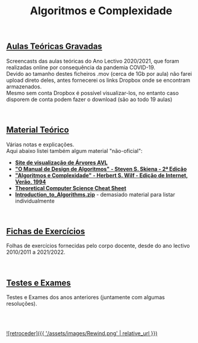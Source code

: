 <br>

<h1 align="center">Algoritmos e Complexidade</h1>

<br>

## [Aulas Teóricas Gravadas](aulas/README.md)
Screencasts das aulas teóricas do Ano Lectivo 2020/2021, que foram realizadas online por consequência da pandemia COVID-19.
<br>Devido ao tamanho destes ficheiros .mov (cerca de 1Gb por aula) não farei upload direto deles, antes fornecerei os links Dropbox onde se encontram armazenados.
<br>Mesmo sem conta Dropbox é possível visualizar-los, no entanto caso disporem de conta podem fazer o download (são ao todo 19 aulas)

<br>

## [Material Teórico](slides/README.md)
Várias notas e explicações.
<br>Aqui abaixo listei também algum material "não-oficial":

* [**Site de visualização de Árvores AVL**](https://www.cs.usfca.edu/~galles/visualization/AVLtree.html)
* [**"O Manual de Design de Algoritmos" - Steven S. Skiena - 2ª Edição**](SkienaTheAlgorithmDesignManual.pdf)
* [**"Algoritmos e Complexidade" - Herbert S. Wilf - Edição de Internet, Verão, 1994**](Algorithms_and_Complexity-Herbert_Wilf-Internet_Edition-Summer_1994.pdf)
* [**Theoretical Computer Science Cheat Sheet**](cheat.pdf)
* [**Introduction_to_Algorithms.zip**](Introduction_to_Algorithms.zip) - demasiado material para listar individualmente

<br>

## [Fichas de Exercícios](fichas/README.md)
Folhas de exercícios fornecidas pelo corpo docente, desde do ano lectivo 2010/2011 a 2021/2022.

<br>

## [Testes e Exames](testes/README.md)
Testes e Exames dos anos anteriores (juntamente com algumas resoluções).

<br><br>

[![retroceder]({{ '/assets/images/Rewind.png' | relative_url }})](https://david81820.github.io/Recursos-LCC)
